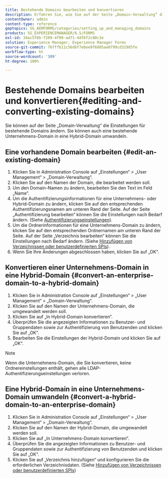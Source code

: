 ```yaml
---
title: Bestehende Domains bearbeiten und konvertieren
description: Erfahren Sie, wie Sie auf der Seite „Domain-Verwaltung“ die Einstellungen für bestehende Domains ändern. Konvertieren Sie eine bestehende Unternehmens-Domain in eine Hybrid-Domain oder umgekehrt.
contentOwner: admin
content-type: reference
geptopics: SG_AEMFORMS/categories/setting_up_and_managing_domains
products: SG_EXPERIENCEMANAGER/6.5/FORMS
exl-id: 34ac5f8b-f209-4f99-ad71-4df6f2c88c1e
solution: Experience Manager, Experience Manager Forms
source-git-commit: 76fffb11c56dbf7ebee9f6805ae0799cd32985fe
workflow-type: ht
source-wordcount: '309'
ht-degree: 100%

---
```


# Bestehende Domains bearbeiten und konvertieren{#editing-and-converting-existing-domains}

Sie können auf der Seite „Domain-Verwaltung“ die Einstellungen für bestehende Domains ändern. Sie können auch eine bestehende Unternehmens-Domain in eine Hybrid-Domain umwandeln.

## Eine vorhandene Domain bearbeiten {#edit-an-existing-domain}

1. Klicken Sie in Administration Console auf „Einstellungen“ > „User Management“ > „Domain-Verwaltung“.
1. Klicken Sie auf den Namen der Domain, die bearbeitet werden soll.
1. Um den Domain-Namen zu ändern, bearbeiten Sie den Text im Feld „Name“.
1. Um die Authentifizierungsinformationen für eine Unternehmens- oder Hybrid-Domain zu ändern, klicken Sie auf den entsprechenden Authentifizierungsnamen am unteren Rand der Seite. Auf der Seite „Authentifizierung bearbeiten“ können Sie die Einstellungen nach Bedarf ändern. (Siehe [Authentifizierungseinstellungen](/help/forms/using/admin-help/configuring-authentication-providers.md#authentication-settings)).
1. Um die Ordnerinformationen für eine Unternehmens-Domain zu ändern, klicken Sie auf den entsprechenden Ordnernamen am unteren Rand der Seite. Auf der Seite „Verzeichnis bearbeiten“ können Sie die Einstellungen nach Bedarf ändern. (Siehe [Hinzufügen von Verzeichnissen oder benutzerdefinierten SPIs](/help/forms/using/admin-help/configuring-directories.md#adding-directories-or-custom-spis)).
1. Wenn Sie Ihre Änderungen abgeschlossen haben, klicken Sie auf „OK“.

## Konvertieren einer Unternehmens-Domain in eine Hybrid-Domain {#convert-an-enterprise-domain-to-a-hybrid-domain}

1. Klicken Sie in Administration Console auf „Einstellungen“ > „User Management“ > „Domain-Verwaltung“.
1. Klicken Sie auf den Namen der Unternehmens-Domain, die umgewandelt werden soll.
1. Klicken Sie auf „In Hybrid-Domain konvertieren“.
1. Überprüfen Sie die angezeigten Informationen zu Benutzer- und Gruppendaten sowie zur Authentifizierung von Benutzenden und klicken Sie auf „OK“.
1. Bearbeiten Sie die Einstellungen der Hybrid-Domain und klicken Sie auf „OK“.

>[!NOTE]
>
>Wenn die Unternehmens-Domain, die Sie konvertieren, keine Ordnereinstellungen enthält, gehen alle LDAP-Authentifizierungseinstellungen verloren.

## Eine Hybrid-Domain in eine Unternehmens-Domain umwandeln {#convert-a-hybrid-domain-to-an-enterprise-domain}

1. Klicken Sie in Administration Console auf „Einstellungen“ > „User Management“ > „Domain-Verwaltung“.
1. Klicken Sie auf den Namen der Hybrid-Domain, die umgewandelt werden soll.
1. Klicken Sie auf „In Unternehmens-Domain konvertieren“.
1. Überprüfen Sie die angezeigten Informationen zu Benutzer- und Gruppendaten sowie zur Authentifizierung von Benutzenden und klicken Sie auf „OK“.
1. Klicken Sie auf „Verzeichnis hinzufügen“ und konfigurieren Sie die erforderlichen Verzeichnisdaten. (Siehe [Hinzufügen von Verzeichnissen oder benutzerdefinierten SPIs](/help/forms/using/admin-help/configuring-directories.md#adding-directories-or-custom-spis))
